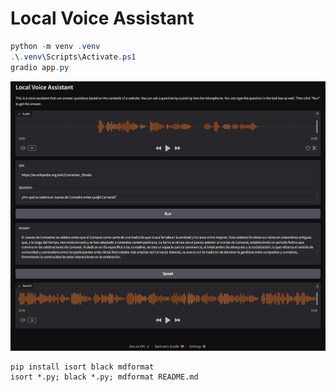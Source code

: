 # Local Voice Assistant

```ps1
python -m venv .venv
.\.venv\Scripts\Activate.ps1
gradio app.py
```

![Banner](banner.jpg)

```
pip install isort black mdformat
isort *.py; black *.py; mdformat README.md
```
